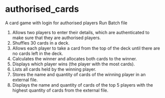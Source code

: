 # authorised_cards
A card game with login for authorised players
Run Batch file
1.	Allows two players to enter their details, which are authenticated to make sure that they are authorised players.
2.	Shuffles 30 cards in a deck.
3.	Allows each player to take a card from the top of the deck until there are no cards left in the deck.
4.	Calculates the winner and allocates both cards to the winner.
5.	Displays which player wins (the player with the most cards).
6.	Lists all cards held by the winning player.
7.	Stores the name and quantity of cards of the winning player in an external file.
8.	Displays the name and quantity of cards of the top 5 players with the highest quantity of cards from the external file.

